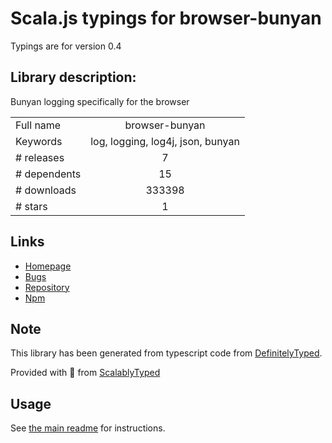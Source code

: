 
# Scala.js typings for browser-bunyan

Typings are for version 0.4

## Library description:
Bunyan logging specifically for the browser

|                    |                 |
| ------------------ | :-------------: |
| Full name          | browser-bunyan |
| Keywords           | log, logging, log4j, json, bunyan |
| # releases         | 7 |
| # dependents       | 15 |
| # downloads        | 333398 |
| # stars            | 1 |

## Links
- [Homepage](https://github.com/philmander/browser-bunyan#readme)
- [Bugs](https://github.com/philmander/browser-bunyan/issues)
- [Repository](https://github.com/philmander/browser-bunyan)
- [Npm](https://www.npmjs.com/package/browser-bunyan)
    


## Note
This library has been generated from typescript code from [DefinitelyTyped](https://definitelytyped.org).

Provided with :purple_heart: from [ScalablyTyped](https://github.com/oyvindberg/ScalablyTyped)

## Usage
See [the main readme](../../readme.md) for instructions.


